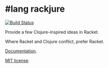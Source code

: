 # #lang rackjure

[![Build Status](https://travis-ci.org/greghendershott/rackjure.png?branch=master)](https://travis-ci.org/greghendershott/rackjure)

Provide a few Clojure-inspired ideas in Racket.

Where Racket and Clojure conflict, prefer Racket.

[Documentation](https://www.greghendershott.com/rackjure/).

[MIT license](https://github.com/greghendershott/rackjure/blob/master/rackjure/LICENSE).
